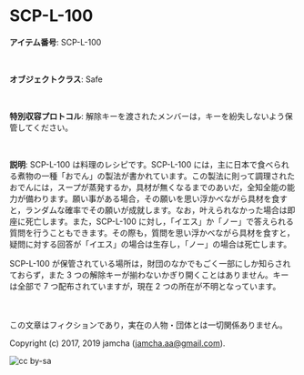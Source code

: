 

# SCP-L-100

**アイテム番号**: SCP-L-100  

<br>  

**オブジェクトクラス**: Safe  

<br>  

**特別収容プロトコル**: 解除キーを渡されたメンバーは，キーを紛失しないよう保管してください。  

<br>  

**説明**: SCP-L-100 は料理のレシピです。SCP-L-100 には，主に日本で食べられる煮物の一種「おでん」の製法が書かれています。この製法に則って調理されたおでんには，スープが蒸発するか，具材が無くなるまでのあいだ，全知全能の能力が備わります。願い事がある場合，その願いを思い浮かべながら具材を食すと，ランダムな確率でその願いが成就します。なお，叶えられなかった場合は即座に死亡します。また，SCP-L-100 に対し，「イエス」か「ノー」で答えられる質問を行うこともできます。その際も，質問を思い浮かべながら具材を食すと，疑問に対する回答が「イエス」の場合は生存し，「ノー」の場合は死亡します。  

SCP-L-100 が保管されている場所は，財団のなかでもごく一部にしか知らされておらず，また 3 つの解除キーが揃わないかぎり開くことはありません。キーは全部で 7 つ配布されていますが，現在 2 つの所在が不明となっています。  

<br>  
<br>  
この文章はフィクションであり，実在の人物・団体とは一切関係ありません。  

Copyright (c) 2017, 2019 jamcha (jamcha.aa@gmail.com).  

![cc by-sa](https://i.creativecommons.org/l/by-sa/4.0/88x31.png)  

